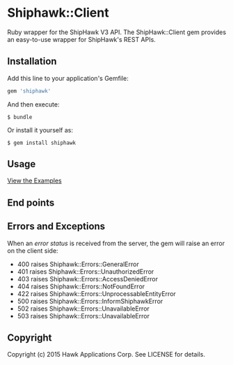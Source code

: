 # Shiphawk::Client

Ruby wrapper for the ShipHawk V3 API. The ShipHawk::Client gem provides an easy-to-use wrapper for ShipHawk's REST APIs.

## Installation

Add this line to your application's Gemfile:

```ruby
gem 'shiphawk'
```

And then execute:

    $ bundle

Or install it yourself as:

    $ gem install shiphawk

## Usage

[View the Examples](EXAMPLES.md)

## End points

## Errors and Exceptions

When an *error status* is received from the server, the gem will raise an error on the client side:

* 400 raises Shiphawk::Errors::GeneralError
* 401 raises Shiphawk::Errors::UnauthorizedError
* 403 raises Shiphawk::Errors::AccessDeniedError
* 404 raises Shiphawk::Errors::NotFoundError
* 422 raises Shiphawk::Errors::UnprocessableEntityError
* 500 raises Shiphawk::Errors::InformShiphawkError
* 502 raises Shiphawk::Errors::UnavailableError
* 503 raises Shiphawk::Errors::UnavailableError

## Copyright

Copyright (c) 2015 Hawk Applications Corp. See LICENSE for details.
